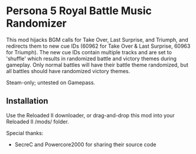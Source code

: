 # Persona 5 Royal Battle Music Randomizer

This mod hijacks BGM calls for Take Over, Last Surprise, and Triumph, and redirects them to new cue IDs (60962 for Take Over & Last Surprise, 60963 for Triumph). The new cue IDs contain multiple tracks and are set to 'shuffle' which results in randomized battle and victory themes during gameplay. Only normal battles will have their battle theme randomized, but all battles should have randomized victory themes.

Steam-only; untested on Gamepass.

## Installation
Use the Reloaded II downloader, or drag-and-drop this mod into your Reloaded II /mods/ folder.


Special thanks:
- SecreC and Powercore2000 for sharing their source code